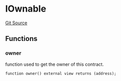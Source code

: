 # IOwnable
[Git Source](https://github.com/ArrakisFinance/arrakis-modular/blob/4485c572ded3a830c181fa38ceaac13efe8eb7f1/src/interfaces/IOwnable.sol)


## Functions
### owner

function used to get the owner of this contract.


```solidity
function owner() external view returns (address);
```


